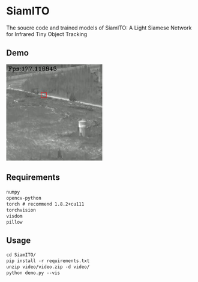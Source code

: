 # SiamITO
The soucre code and trained models of SiamITO: A Light Siamese Network for Infrared Tiny Object Tracking

## Demo
 ![img](https://github.com/KeepHoper/SiamITO/blob/master/output/demo.gif)
 
 ## Requirements
 ```
 numpy
 opencv-python
 torch # recommend 1.8.2+cu111
 torchvision
 visdom
 pillow
 ```
 
 ## Usage
 ```
 cd SiamITO/
 pip install -r requirements.txt
 unzip video/video.zip -d video/
 python demo.py --vis
 ```
